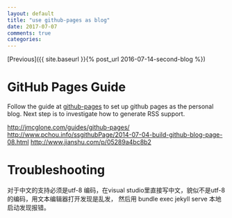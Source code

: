 ```yaml
---
layout: default
title: "use github-pages as blog"
date: 2017-07-07
comments: true
categories:
---
```


[Previous]({{ site.baseurl }}{% post_url 2016-07-14-second-blog %})

# GitHub Pages Guide

Follow the guide at [github-pages](https://pages.github.com/) to set up github pages as the personal blog.
Next step is to investigate how to generate RSS support.

http://jmcglone.com/guides/github-pages/
http://www.pchou.info/ssgithubPage/2014-07-04-build-github-blog-page-08.html
http://www.jianshu.com/p/05289a4bc8b2



# Troubleshooting
对于中文的支持必须是utf-8 编码，在visual studio里直接写中文，貌似不是utf-8的编码，用文本编辑器打开发现是乱发， 然后用
bundle exec jekyll serve 本地启动发现报错。